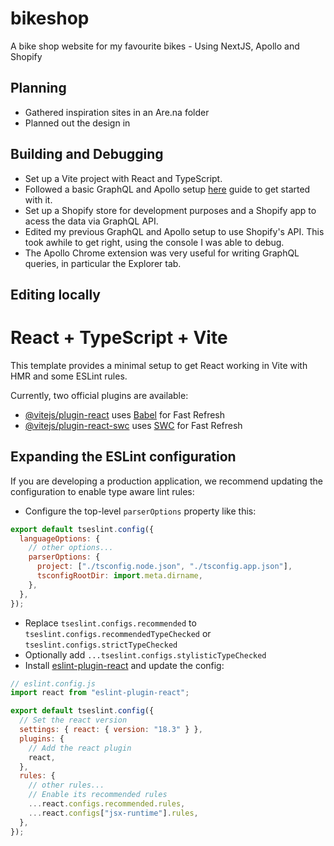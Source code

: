 # bikeshop

A bike shop website for my favourite bikes - Using NextJS, Apollo and Shopify

## Planning

- Gathered inspiration sites in an Are.na folder
- Planned out the design in

## Building and Debugging

- Set up a Vite project with React and TypeScript.
- Followed a basic GraphQL and Apollo setup [here](https://www.telerik.com/blogs/leveraging-graphql-apollo-client-efficient-data-fetching-state-management-api-driven-apps?ref=dailydev) guide to get started with it.
- Set up a Shopify store for development purposes and a Shopify app to acess the data via GraphQL API.
- Edited my previous GraphQL and Apollo setup to use Shopify's API. This took awhile to get right, using the console I was able to debug.
- The Apollo Chrome extension was very useful for writing GraphQL queries, in particular the Explorer tab.

## Editing locally

# React + TypeScript + Vite

This template provides a minimal setup to get React working in Vite with HMR and some ESLint rules.

Currently, two official plugins are available:

- [@vitejs/plugin-react](https://github.com/vitejs/vite-plugin-react/blob/main/packages/plugin-react/README.md) uses [Babel](https://babeljs.io/) for Fast Refresh
- [@vitejs/plugin-react-swc](https://github.com/vitejs/vite-plugin-react-swc) uses [SWC](https://swc.rs/) for Fast Refresh

## Expanding the ESLint configuration

If you are developing a production application, we recommend updating the configuration to enable type aware lint rules:

- Configure the top-level `parserOptions` property like this:

```js
export default tseslint.config({
  languageOptions: {
    // other options...
    parserOptions: {
      project: ["./tsconfig.node.json", "./tsconfig.app.json"],
      tsconfigRootDir: import.meta.dirname,
    },
  },
});
```

- Replace `tseslint.configs.recommended` to `tseslint.configs.recommendedTypeChecked` or `tseslint.configs.strictTypeChecked`
- Optionally add `...tseslint.configs.stylisticTypeChecked`
- Install [eslint-plugin-react](https://github.com/jsx-eslint/eslint-plugin-react) and update the config:

```js
// eslint.config.js
import react from "eslint-plugin-react";

export default tseslint.config({
  // Set the react version
  settings: { react: { version: "18.3" } },
  plugins: {
    // Add the react plugin
    react,
  },
  rules: {
    // other rules...
    // Enable its recommended rules
    ...react.configs.recommended.rules,
    ...react.configs["jsx-runtime"].rules,
  },
});
```
